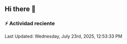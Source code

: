 ## Hi there 👋

<!--
**Daikifg/Daikifg** is a ✨ _special_ ✨ repository because its `README.md` (this file) appears on your GitHub profile.

Here are some ideas to get you started:

- 🔭 I’m currently working on ...
- 🌱 I’m currently learning ...
- 👯 I’m looking to collaborate on ...
- 🤔 I’m looking for help with ...
- 💬 Ask me about ...
- 📫 How to reach me: ...
- 😄 Pronouns: ...
- ⚡ Fun fact: ...
-->

### :zap: Actividad reciente
<!--RECENT_ACTIVITY:start-->
<!--RECENT_ACTIVITY:end-->
<!--RECENT_ACTIVITY:last_update-->
Last Updated: Wednesday, July 23rd, 2025, 12:53:33 PM
<!--RECENT_ACTIVITY:last_update_end-->

